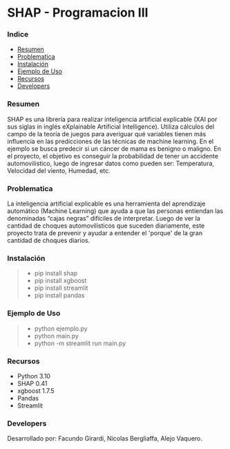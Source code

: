# SHAP - Programacion III

### Indice
- [Resumen](https://github.com/facugirardi/shap-prog3/blob/main/README.md#resumen)
- [Problematica](https://github.com/facugirardi/shap-prog3/blob/main/README.md#problematica)
- [Instalación](https://github.com/facugirardi/shap-prog3/blob/main/README.md#instalación)
- [Ejemplo de Uso](https://github.com/facugirardi/shap-prog3/blob/main/README.md#ejemplo-de-uso)
- [Recursos](https://github.com/facugirardi/shap-prog3/blob/main/README.md#recursos)
- [Developers](https://github.com/facugirardi/shap-prog3/blob/main/README.md#developers)


### Resumen
SHAP es una librería para realizar inteligencia artificial explicable (XAI por sus siglas in inglés eXplainable Artificial Intelligence). Utiliza cálculos del campo de la teoría de juegos para averiguar qué variables tienen más influencia en las predicciones de las técnicas de machine learning.
En el ejemplo se busca predecir si un cáncer de mama es benigno o maligno.
En el proyecto, el objetivo es conseguir la probabilidad de tener un accidente automovilistico, luego de ingresar datos como pueden ser: Temperatura, Velocidad del viento, Humedad, etc.


### Problematica
La inteligencia artificial explicable es una herramienta del aprendizaje automático (Machine Learning) que ayuda a que las personas entiendan las denominadas “cajas negras” difíciles de interpretar.
Luego de ver la cantidad de choques automovilisticos que suceden diariamente, este proyecto trata de prevenir y ayudar a entender el 'porque' de la gran cantidad de choques diarios.

### Instalación
> - pip install shap
> - pip install xgboost
> - pip install streamlit
> - pip install pandas


### Ejemplo de Uso
> - python ejemplo.py
> - python main.py
> - python -m streamlit run main.py

### Recursos
- Python 3.10
- SHAP 0.41
- xgboost 1.7.5
- Pandas 
- Streamlit


### Developers
Desarrollado por: Facundo Girardi, Nicolas Bergliaffa, Alejo Vaquero.

